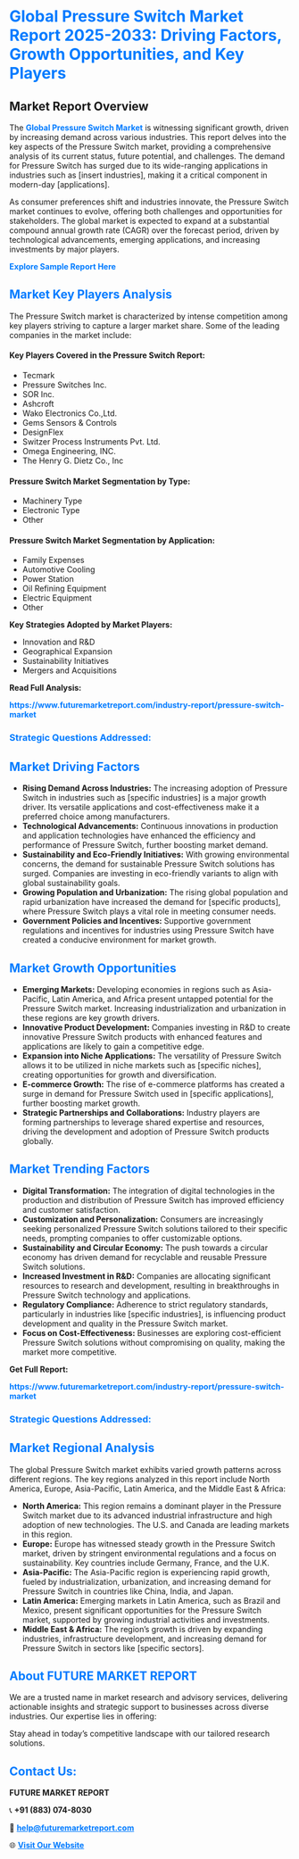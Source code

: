 <h1 style="color: #007BFF;">Global Pressure Switch Market Report 2025-2033: Driving Factors, Growth Opportunities, and Key Players</h1>

<section id="overview">
<h2>Market Report Overview</h2>
<p>The <a href="https://www.futuremarketreport.com/industry-report/pressure-switch-market" style="color: #007BFF; text-decoration: none;"><strong>Global Pressure Switch Market</strong></a> is witnessing significant growth, driven by increasing demand across various industries. This report delves into the key aspects of the Pressure Switch market, providing a comprehensive analysis of its current status, future potential, and challenges. The demand for Pressure Switch has surged due to its wide-ranging applications in industries such as [insert industries], making it a critical component in modern-day [applications].</p>
<p>As consumer preferences shift and industries innovate, the Pressure Switch market continues to evolve, offering both challenges and opportunities for stakeholders. The global market is expected to expand at a substantial compound annual growth rate (CAGR) over the forecast period, driven by technological advancements, emerging applications, and increasing investments by major players.</p>
</section>

<section id="overview">
<p><a href="https://www.futuremarketreport.com/request-sample/reportId=104850" style="color: #007BFF; text-decoration: none;"><strong>Explore Sample Report Here</strong></a></p>
</section>

<section id="key-players">
<h2 style="color: #007BFF;">Market Key Players Analysis</h2>
<p>The Pressure Switch market is characterized by intense competition among key players striving to capture a larger market share. Some of the leading companies in the market include:</p>
<h4>Key Players Covered in the Pressure Switch Report:</h4>
<ul><li>Tecmark</li><li>Pressure Switches Inc.</li><li>SOR Inc.</li><li>Ashcroft</li><li>Wako Electronics Co.,Ltd.</li><li>Gems Sensors &amp; Controls</li><li>DesignFlex</li><li>Switzer Process Instruments Pvt. Ltd.</li><li>Omega Engineering, INC.</li><li>The Henry G. Dietz Co., Inc</li></ul>
<h4>Pressure Switch Market Segmentation by Type:</h4>
<ul><li>Machinery Type</li><li>Electronic Type</li><li>Other</li></ul>

<h4>Pressure Switch Market Segmentation by Application:</h4>
<ul><li>Family Expenses</li><li>Automotive Cooling</li><li>Power Station</li><li>Oil Refining Equipment</li><li>Electric Equipment</li><li>Other</li></ul>
<p><strong>Key Strategies Adopted by Market Players:</strong></p>
<ul>
<li>Innovation and R&D</li>
<li>Geographical Expansion</li>
<li>Sustainability Initiatives</li>
<li>Mergers and Acquisitions</li>
</ul>
</section>

<section>
<p><strong>Read Full Analysis: </strong></p><a href="https://www.futuremarketreport.com/industry-report/pressure-switch-market" style="color: #007BFF; text-decoration: none;"><strong>https://www.futuremarketreport.com/industry-report/pressure-switch-market</strong></a>
<h3 style="color: #007BFF;">Strategic Questions Addressed:</h3>
</section>

<section id="driving-factors">
<h2 style="color: #007BFF;">Market Driving Factors</h2>
<ul>
<li><strong>Rising Demand Across Industries:</strong> The increasing adoption of Pressure Switch in industries such as [specific industries] is a major growth driver. Its versatile applications and cost-effectiveness make it a preferred choice among manufacturers.</li>
<li><strong>Technological Advancements:</strong> Continuous innovations in production and application technologies have enhanced the efficiency and performance of Pressure Switch, further boosting market demand.</li>
<li><strong>Sustainability and Eco-Friendly Initiatives:</strong> With growing environmental concerns, the demand for sustainable Pressure Switch solutions has surged. Companies are investing in eco-friendly variants to align with global sustainability goals.</li>
<li><strong>Growing Population and Urbanization:</strong> The rising global population and rapid urbanization have increased the demand for [specific products], where Pressure Switch plays a vital role in meeting consumer needs.</li>
<li><strong>Government Policies and Incentives:</strong> Supportive government regulations and incentives for industries using Pressure Switch have created a conducive environment for market growth.</li>
</ul>
</section>

<section id="growth-opportunities">
<h2 style="color: #007BFF;">Market Growth Opportunities</h2>
<ul>
<li><strong>Emerging Markets:</strong> Developing economies in regions such as Asia-Pacific, Latin America, and Africa present untapped potential for the Pressure Switch market. Increasing industrialization and urbanization in these regions are key growth drivers.</li>
<li><strong>Innovative Product Development:</strong> Companies investing in R&D to create innovative Pressure Switch products with enhanced features and applications are likely to gain a competitive edge.</li>
<li><strong>Expansion into Niche Applications:</strong> The versatility of Pressure Switch allows it to be utilized in niche markets such as [specific niches], creating opportunities for growth and diversification.</li>
<li><strong>E-commerce Growth:</strong> The rise of e-commerce platforms has created a surge in demand for Pressure Switch used in [specific applications], further boosting market growth.</li>
<li><strong>Strategic Partnerships and Collaborations:</strong> Industry players are forming partnerships to leverage shared expertise and resources, driving the development and adoption of Pressure Switch products globally.</li>
</ul>
</section>

<section id="trending-factors">
<h2 style="color: #007BFF;">Market Trending Factors</h2>
<ul>
<li><strong>Digital Transformation:</strong> The integration of digital technologies in the production and distribution of Pressure Switch has improved efficiency and customer satisfaction.</li>
<li><strong>Customization and Personalization:</strong> Consumers are increasingly seeking personalized Pressure Switch solutions tailored to their specific needs, prompting companies to offer customizable options.</li>
<li><strong>Sustainability and Circular Economy:</strong> The push towards a circular economy has driven demand for recyclable and reusable Pressure Switch solutions.</li>
<li><strong>Increased Investment in R&D:</strong> Companies are allocating significant resources to research and development, resulting in breakthroughs in Pressure Switch technology and applications.</li>
<li><strong>Regulatory Compliance:</strong> Adherence to strict regulatory standards, particularly in industries like [specific industries], is influencing product development and quality in the Pressure Switch market.</li>
<li><strong>Focus on Cost-Effectiveness:</strong> Businesses are exploring cost-efficient Pressure Switch solutions without compromising on quality, making the market more competitive.</li>
</ul>
</section>

<section>
<p><strong>Get Full Report: </strong></p><a href="https://www.futuremarketreport.com/industry-report/pressure-switch-market" style="color: #007BFF; text-decoration: none;"><strong>https://www.futuremarketreport.com/industry-report/pressure-switch-market</strong></a>
<h3 style="color: #007BFF;">Strategic Questions Addressed:</h3>
</section>


<section id="regional-analysis">
<h2 style="color: #007BFF;">Market Regional Analysis</h2>
<p>The global Pressure Switch market exhibits varied growth patterns across different regions. The key regions analyzed in this report include North America, Europe, Asia-Pacific, Latin America, and the Middle East & Africa:</p>
<ul>
<li><strong>North America:</strong> This region remains a dominant player in the Pressure Switch market due to its advanced industrial infrastructure and high adoption of new technologies. The U.S. and Canada are leading markets in this region.</li>
<li><strong>Europe:</strong> Europe has witnessed steady growth in the Pressure Switch market, driven by stringent environmental regulations and a focus on sustainability. Key countries include Germany, France, and the U.K.</li>
<li><strong>Asia-Pacific:</strong> The Asia-Pacific region is experiencing rapid growth, fueled by industrialization, urbanization, and increasing demand for Pressure Switch in countries like China, India, and Japan.</li>
<li><strong>Latin America:</strong> Emerging markets in Latin America, such as Brazil and Mexico, present significant opportunities for the Pressure Switch market, supported by growing industrial activities and investments.</li>
<li><strong>Middle East & Africa:</strong> The region’s growth is driven by expanding industries, infrastructure development, and increasing demand for Pressure Switch in sectors like [specific sectors].</li>
</ul>
</section>

<footer>
<h2 style="color: #007BFF;">About FUTURE MARKET REPORT</h2>
<p>We are a trusted name in market research and advisory services, delivering actionable insights and strategic support to businesses across diverse industries. Our expertise lies in offering:</p>

<p>Stay ahead in today’s competitive landscape with our tailored research solutions.</p>

<h2 style="color: #007BFF;">Contact Us:</h2>
<p><strong>FUTURE MARKET REPORT</strong></p>
<p>📞 <strong>+91 (883) 074-8030</strong></p>
<p>📧 <strong><a href="mailto:help@futuremarketreport.com" style="color: #007BFF;">help@futuremarketreport.com</a></strong></p>
<p>🌐 <strong><a href="https://www.futuremarketreport.com/" style="color: #007BFF;">Visit Our Website</a></strong></p>
</footer>